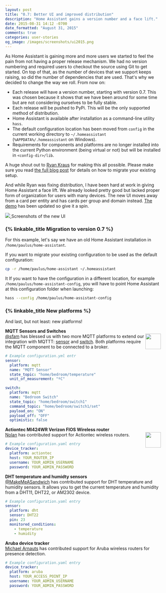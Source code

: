 ```yaml
---
layout: post
title: "0.7: Better UI and improved distribution"
description: "Home Assistant gains a version number and a face lift."
date: 2015-08-31 14:12 -0700
date_formatted: "August 31, 2015"
comments: true
categories: user-stories
og_image: /images/screenshots/ui2015.png
---
```


As Home Assistant is gaining more and more users we started to feel the pain from not having a
proper release mechanism. We had no version numbering and required users to checkout the source
using Git to get started. On top of that, as the number of devices that we support keeps raising, so
did the number of dependencies that are used. That's why we decided to change the way we roll. From
now on:

 - Each release will have a version number, starting with version 0.7. This was chosen because it
   shows that we have been around for some time but are not considering ourselves to be fully
   stable.
 - Each release will be pushed to PyPi. This will be the only supported method of distribution.
 - Home Assistant is available after installation as a command-line utility `hass`.
 - The default configuration location has been moved from `config` in the current working directory
   to `~/.homeassistant` (`%APPDATA%/.homeassistant` on Windows).
 - Requirements for components and platforms are no longer installed into the current Python
   environment (being virtual or not) but will be installed in `<config-dir>/lib`.

A huge shout out to [Ryan Kraus](https://github.com/rmkraus) for making this all possible. Please
make sure you read [the full blog post][self] for details on how to migrate your existing setup.

[self]: /blog/2015/08/31/version-7-revamped-ui-and-improved-distribution/#read-more

And while Ryan was fixing distribution, I have been hard at work in giving Home Assistant a face
lift. We already looked pretty good but lacked proper form of organization for users with many
devices. The new UI moves away from a card per entity and has cards per group and domain instead.
[The demo](/demo/) has been updated so give it a spin.

<p class='img'>
  <a href='/demo/'>
    <img src='/images/screenshots/ui2015.png' />
  </a>
  Screenshots of the new UI
</p>

<!--more-->

### {% linkable_title Migration to version 0.7 %}

For this example, let's say we have an old Home Assistant installation in
`/home/paulus/home-assistant`.

If you want to migrate your existing configuration to be used as the default configuration:

```bash
cp -r /home/paulus/home-assistant ~/.homeassistant
```

It If you want to have the configuration in a different location, for example
`/home/paulus/home-assistant-config`, you will have to point Home Assistant at this configuration
folder when launching:

```bash
hass --config /home/paulus/home-assistant-config
```

### {% linkable_title New platforms %}

And last, but not least: new platforms!

__MQTT Sensors and Switches__<br>
<img src='/images/supported_brands/mqtt.png' style='border:none; box-shadow: none; float: right;' height='50' />
[@sfam](https://github.com/sfam) has blessed us with two more MQTT platforms to extend our
integration with MQTTT: [sensor][mqtt-sensor] and [switch][mqtt-switch]. Both platforms require the
MQTT component to be connected to a broker.

[mqtt-sensor]: /components/sensor.mqtt/
[mqtt-switch]: /components/switch.mqtt/

```yaml
# Example configuration.yml entr
sensor:
  platform: mqtt
  name: "MQTT Sensor"
  state_topic: "home/bedroom/temperature"
  unit_of_measurement: "ºC"

switch:
  platform: mqtt
  name: "Bedroom Switch"
  state_topic: "home/bedroom/switch1"
  command_topic: "home/bedroom/switch1/set"
  payload_on: "ON"
  payload_off: "OFF"
  optimistic: false
```

__Actiontec MI424WR Verizon FIOS Wireless router__<br>
<img src='/images/supported_brands/actiontec.png' style='border:none; box-shadow: none; float: right;' height='50' />
[Nolan](https://github.com/nkgilley) has contributed support for Actiontec wireless routers.

```yaml
# Example configuration.yaml entry
device_tracker:
  platform: actiontec
  host: YOUR_ROUTER_IP
  username: YOUR_ADMIN_USERNAME
  password: YOUR_ADMIN_PASSWORD
```

__DHT temperature and humidty sensors__<br>
[@MakeMeASandwich](https://github.com/makemeasandwich) has contributed support for DHT temperature
and humidity sensors. It allows you to get the current temperature and humidity from a DHT11, DHT22,
or AM2302 device.

```yaml
# Example configuration.yaml entry
sensor:
  platform: dht
  sensor: DHT22
  pin: 23
  monitored_conditions:
    - temperature
    - humidity
```

__Aruba device tracker__<br>
[Michael Arnauts](https://github.com/michaelarnauts) has contributed support for Aruba wireless routers for presence detection.

```yaml
# Example configuration.yaml entry
device_tracker:
  platform: aruba
  host: YOUR_ACCESS_POINT_IP
  username: YOUR_ADMIN_USERNAME
  password: YOUR_ADMIN_PASSWORD
```
